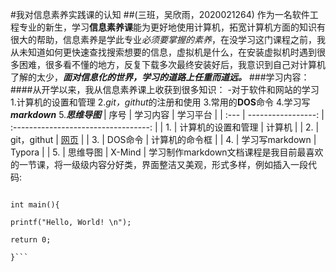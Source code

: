 #我对信息素养实践课的认知
##(三班，吴欣雨，2020021264)
作为一名软件工程专业的新生，学习**信息素养课**能为更好地使用计算机，拓宽计算机方面的知识有很大的帮助，信息素养是学此专业*必须要掌握的素养*，在没学习这门课程之前，我从未知道如何更快速查找搜索想要的信息，虚拟机是什么，在安装虚拟机时遇到很多困难，很多看不懂的地方，反复下载多次最终安装好后，我意识到自己对计算机了解的太少，***面对信息化的世界，学习的道路上任重而道远。***
###学习内容：
####从开学以来，我从信息素养课上收获到很多知识：
-对于软件和网站的学习
1.计算机的设置和管理
2.*git，githut*的注册和使用
3.常用的**DOS**命令
4.学习写***markdown***
5.***思维导图***
| 序号 |           学习内容 |               学习平台               |
| :--- | -----------------: | :----------------------------------: |
| 1.   | 计算机的设置和管理 |                计算机                |
| 2.   |        git，githut | [网页](https://github.com/xiaocaihe) |
| 3.   |            DOS命令 |            计算机的命令框            |
| 4.   |     学习写markdown |                Typora                |
| 5.   |           思维导图 |                X-Mind                |
  学习制作markdown文档课程是我目前最喜欢的一节课，将一级级内容分好类，界面整洁又美观，形式多样，例如插入一段代码:
  ```#include <stdio.h>

int main(){

  printf("Hello, World! \n");

  return 0;

}```
  ```